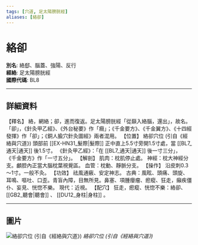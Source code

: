 ```yaml
---
tags: [穴道, 足太陽膀胱經]
aliases: [絡卻]
---
```


# 絡卻

**別名**: 絡郄、腦蓋、強陽、反行  
**經絡**: 足太陽膀胱經  
**國際代碼**: BL8  

---

## 詳細資料
【釋名】
絡，網絡；卻，進而復返。足太陽膀胱經「從巔入絡腦，還出」，故名。「卻」，《針灸甲乙經》、《外台秘要》作「癎」；《千金要方》、《千金翼方》、《十四經發揮》作「卻」；《銅人腧穴針灸圖經》兩者混用。
【位置】
絡卻穴位 (引自《經絡與穴道》)
頭部前 [[EX-HN31_髮際|髮際]] 正中直上5.5寸旁開1.5寸處，當 [[BL7_通天|通天]] 後1.5寸。
《針灸甲乙經》：「在 [[BL7_通天|通天]] 後一寸三分」，
《千金要方》作「一寸五分」。
【解剖】
肌肉：枕肌停止處。
神經：枕大神經分支。顱腔內正當大腦枕葉視覺區。
血管：枕動、靜脈分支。
【操作】
沿皮刺0.3～1寸。一般不灸。
【功效】
祛風通竅、安定神志。
古典：風眩、頭痛、頭旋、耳鳴、嘔吐、口歪。青盲內障，目無所見。鼻塞、項腫癭瘤、瘛瘲、狂走，癲疾僵仆、妄見、恍惚不樂。
現代：近視。
【配穴】
狂走，瘛瘲、恍惚不樂：絡卻、 [[GB2_聽會|聽會]] 、 [[DU12_身柱|身柱]] 。

---

## 圖片
![絡卻穴位 (引自《經絡與穴道》)](https://yibian.hopto.org/pic/acu/norm/07/luoque(j&a).jpg)
_絡卻穴位 (引自《經絡與穴道》)_

